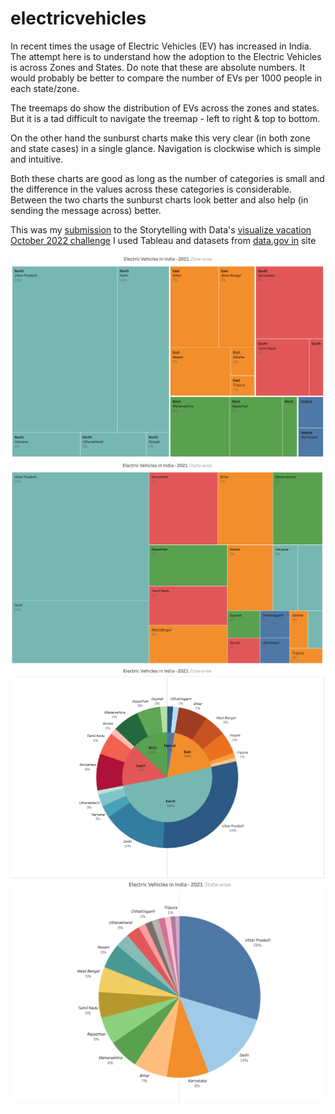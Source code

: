# electricvehicles

In recent times the usage of Electric Vehicles (EV) has increased in India. The attempt here is to understand how the adoption to the Electric Vehicles is across Zones and States. Do note that these are absolute numbers. It would probably be better to compare the number of EVs per 1000 people in each state/zone.

The treemaps do show the distribution of EVs across the zones and states. But it is a tad difficult to navigate the treemap - left to right & top to bottom.

On the other hand the sunburst charts make this very clear (in both zone and state cases) in a single glance. Navigation is clockwise which is simple and intuitive.

Both these charts are good as long as the number of categories is small and the difference in the values across these categories is considerable. Between the two charts the sunburst charts look better and also help (in sending the message across) better.

This was my [submission](https://community.storytellingwithdata.com/challenges/october-2022-tree-mendous-treemaps/electric-vehicles-in-india) to the Storytelling with Data's [visualize vacation October 2022 challenge](https://community.storytellingwithdata.com/challenges/october-2022-tree-mendous-treemaps#accept-challenge) I used Tableau and datasets from [data.gov in](https://data.gov.in/resource/stateut-wise-details-electric-vehicles-reply-unstarred-question-08-december-2021) site

![Electric Vehicles in India - 2021 - Zone wise Treemap](treemap_zone.png)
![Electric Vehicles in India - 2021 - State wise Treemap](treemap_state.png)
![Electric Vehicles in India - 2021 - Zone wise Sunburst](sunburst_zone.png)
![Electric Vehicles in India - 2021 - State wise Sunburst](sunburst_state.png)
